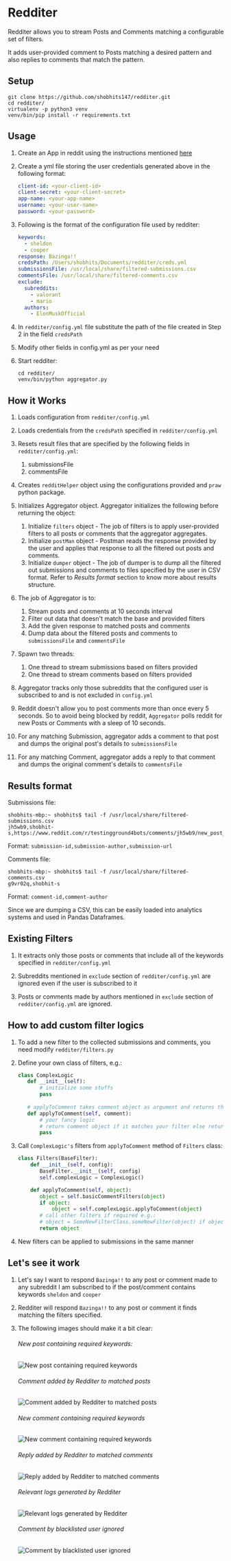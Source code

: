 Redditer
======

Redditer allows you to stream Posts and Comments matching a configurable set of filters.

It adds user-provided comment to Posts matching a desired pattern and also replies to comments that match the pattern.

## Setup
```shell
git clone https://github.com/shobhits147/redditer.git
cd redditer/
virtualenv -p python3 venv
venv/bin/pip install -r requirements.txt
```

## Usage

1. Create an App in reddit using the instructions mentioned [here](https://github.com/reddit-archive/reddit/wiki/OAuth2-Quick-Start-Example#first-steps)

2. Create a yml file storing the user credentials generated above in the following format:
    ```yaml
    client-id: <your-client-id>
    client-secret: <your-client-secret>
    app-name: <your-app-name>
    username: <your-user-name>
    password: <your-password>
    ```

3. Following is the format of the configuration file used by redditer:
    ```yaml
    keywords:
      - sheldon
      - cooper
    response: Bazinga!!
    credsPath: /Users/shobhits/Documents/redditer/creds.yml
    submissionsFile: /usr/local/share/filtered-submissions.csv
    commentsFile: /usr/local/share/filtered-comments.csv
    exclude:
      subreddits:
        - valorant
        - mario
      authors:
        - ElonMuskOfficial
    ```

4. In `redditer/config.yml` file substitute the path of the file created in Step 2 in the field `credsPath`

5. Modify other fields in config.yml as per your need

6. Start redditer:
    ```shell
    cd redditer/
    venv/bin/python aggregator.py
    ```
    
## How it Works

1. Loads configuration from `redditer/config.yml`

2. Loads credentials from the `credsPath` specified in `redditer/config.yml`

3. Resets result files that are specified by the following fields in `redditer/config.yml`:
    1. submissionsFile
    2. commentsFile

4. Creates `redditHelper` object using the configurations provided and `praw` python package.

5. Initializes Aggregator object. Aggregator initializes the following before returning the object:
    1. Initialize `filters` object - The job of filters is to apply user-provided filters to all posts or comments that the aggregator aggregates.
    2. Initialize `postMan` object - Postman reads the response provided by the user and applies that response to all the filtered out posts and comments.
    3. Initialize `dumper` object - The job of dumper is to dump all the filtered out submissions and comments to files specified by the user in CSV format. Refer to *Results format* section to know more about results structure.
    
6. The job of Aggregator is to:
    1. Stream posts and comments at 10 seconds interval
    2. Filter out data that doesn't match the base and provided filters
    3. Add the given response to matched posts and comments
    4. Dump data about the filtered posts and comments to `submissionsFile` and `commentsFile`

7. Spawn two threads:
    1. One thread to stream submissions based on filters provided
    2. One thread to stream comments based on filters provided
    
8. Aggregator tracks only those subreddits that the configured user is subscribed to and is not excluded in `config.yml`

9. Reddit doesn't allow you to post comments more than once every 5 seconds. So to avoid being blocked by reddit, `Aggregator` polls reddit for new Posts or Comments with a sleep of 10 seconds.

10. For any matching Submission, aggregator adds a comment to that post and dumps the original post's details to `submissionsFile`

11. For any matching Comment, aggregator adds a reply to that comment and dumps the original comment's details to `commentsFile`

## Results format

Submissions file:
```csv
shobhits-mbp:~ shobhits$ tail -f /usr/local/share/filtered-submissions.csv
jh5wb9,shobhit-s,https://www.reddit.com/r/testingground4bots/comments/jh5wb9/new_post_24/
```
Format: `submission-id,submission-author,submission-url`


Comments file:
```csv
shobhits-mbp:~ shobhits$ tail -f /usr/local/share/filtered-comments.csv
g9vr02q,shobhit-s
```
Format: `comment-id,comment-author`


Since we are dumping a CSV, this can be easily loaded into analytics systems and used in Pandas Dataframes.

## Existing Filters

1. It extracts only those posts or comments that include all of the keywords specified in `redditer/config.yml`

2. Subreddits mentioned in `exclude` section of `redditer/config.yml` are ignored even if the user is subscribed to it

3. Posts or comments made by authors mentioned in `exclude` section of `redditer/config.yml` are ignored.

## How to add custom filter logics

1. To add a new filter to the collected submissions and comments, you need modify `redditer/filters.py`

2. Define your own class of filters, e.g.:
    ```python
    class ComplexLogic
       def __init__(self):
           # initialize some stuffs
           pass
       
       # applyToComment takes comment object as argument and returns the modified comment object
       def applyToComment(self, comment):
           # your fancy logic
           # return comment object if it matches your filter else return None
           pass
    ```
    
3. Call `ComplexLogic's` filters from `applyToComment` method of `Filters` class:
    ```python
    class Filters(BaseFilter):
        def __init__(self, config):
           BaseFilter.__init__(self, config)
           self.complexLogic = ComplexLogic()
    
        def applyToComment(self, object):
           object = self.basicCommentFilters(object)
           if object:
               object = self.complexLogic.applyToComment(object)
           # call other filters if required e.g.:
           # object = SomeNewFilterClass.someNewFilter(object) if object is not None else None
           return object
    ```
4. New filters can be applied to submissions in the same manner

## Let's see it work

1. Let's say I want to respond `Bazinga!!` to any post or comment made to any subreddit I am subscribed to if the post/comment contains keywords `sheldon` and `cooper`

2. Redditer will respond `Bazinga!!` to any post or comment it finds matching the filters specified.

3. The following images should make it a bit clear:
    ###### New post containing required keywords:
    ![New post containing required keywords](https://github.com/shobhits147/redditer/blob/master/images/new_post.png?raw=true)
    
    ###### Comment added by Redditer to matched posts
    ![Comment added by Redditer to matched posts](https://github.com/shobhits147/redditer/blob/master/images/new_post_with_comment.png?raw=true)
    
    ###### New comment containing required keywords
    ![New comment containing required keywords](https://github.com/shobhits147/redditer/blob/master/images/new_comment.png?raw=true)
    
    ###### Reply added by Redditer to matched comments
    ![Reply added by Redditer to matched comments](https://github.com/shobhits147/redditer/blob/master/images/new_comment_with_reply.png?raw=true)
    
    ###### Relevant logs generated by Redditer
    ![Relevant logs generated by Redditer](https://github.com/shobhits147/redditer/blob/master/images/command_line_logs.png?raw=true)
    
    ###### Comment by blacklisted user ignored
    ![Comment by blacklisted user ignored](https://github.com/shobhits147/redditer/blob/master/images/ignoring_user_posts.png?raw=true)
